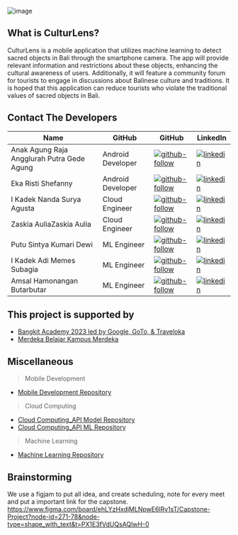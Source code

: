 ![image](https://github.com/user-attachments/assets/bc8dc1e5-4595-401b-9a90-d3dffa2252e6)

## What is CulturLens?
CulturLens is a mobile application that utilizes machine learning to detect sacred objects in Bali through the smartphone camera. The app will provide relevant information and restrictions about these objects, enhancing the cultural awareness of users. Additionally, it will feature a community forum for tourists to engage in discussions about Balinese culture and traditions. It is hoped that this application can reduce tourists who violate the traditional values ​​of sacred objects in Bali.

## Contact The Developers
| Name | GitHub | GitHub | LinkedIn |
| ------ | ------ | ------ | ------ |
| Anak Agung Raja Angglurah Putra Gede Agung | Android Developer | [![github-follow][github-shield]][github-gr] | [![linkedin][linkedin-shield]][linkedin-gr] |
| Eka Risti Shefanny | Android Developer | [![github-follow][github-shield]][github-fanny] | [![linkedin][linkedin-shield]][linkedin-fanny] |
| I Kadek Nanda Surya Agusta | Cloud Engineer | [![github-follow][github-shield]][github-nanda] | [![linkedin][linkedin-shield]][linkedin-nanda] |
| Zaskia AuliaZaskia Aulia | Cloud Engineer | [![github-follow][github-shield]][github-kia] | [![linkedin][linkedin-shield]][linkedin-kia] |
| Putu Sintya Kumari Dewi | ML Engineer | [![github-follow][github-shield]][github-sintya] | [![linkedin][linkedin-shield]][linkedin-sintya] |
| I Kadek Adi Memes Subagia | ML Engineer | [![github-follow][github-shield]][github-memes] | [![linkedin][linkedin-shield]][linkedin-memes] |
| Amsal Hamonangan Butarbutar | ML Engineer | [![github-follow][github-shield]][github-amsal] | [![linkedin][linkedin-shield]][linkedin-amsal] |

## This project is supported by
- [Bangkit Academy 2023 led by Google, GoTo, & Traveloka](https://kampusmerdeka.kemdikbud.go.id/) 
- [Merdeka Belajar Kampus Merdeka ](https://kampusmerdeka.kemdikbud.go.id/) 

## Miscellaneous
> Mobile Development <br>
- [Mobile Development Repository][github-CulturLens-md]
> Cloud Computing <br>
- [Cloud Computing_API Model Repository][github-CulturLens-cc-API-Model]
- [Cloud Computing_API ML Repository][github-CulturLens-ml-cc-API-ML]
> Machine Learning <br>
- [Machine Learning Repository][github-CulturLens-ml]

## Brainstorming
We use a figjam to put all idea, and create scheduling, note for every meet and put a important link for the capstone.
https://www.figma.com/board/ehLYzHxdjMLNpwE6lRy1sT/Capstone-Project?node-id=271-78&node-type=shape_with_text&t=PX1E3fVdUQsAQlwH-0


[//]: # (LINKS)

[github-CulturLens-md]: https://github.com/CulturLens/culturlens-android
[github-CulturLens-cc-API-Model]:https://github.com/CulturLens/API-Fitur
[github-CulturLens-ml-cc-API-ML]:https://github.com/CulturLens/API-ML
[github-CulturLens-ml]:https://github.com/CulturLens/Machine_Learning

[github-shield]: https://img.shields.io/badge/github-0077B5?style=for-the-badge&logo=github&logoColor=white

[github-gr]: https://github.com/gggungraja
[github-fanny]: https://github.com/ershefanny
[github-nanda]: https://github.com/Nandasurya022
[github-kia]: https://github.com/zaskiaAulia21
[github-sintya]: https://github.com/putusintyakdewi
[github-memes]: https://github.com/adimemes
[github-amsal]: https://github.com/Xenzirooo

[github-follow-gr]: https://img.shields.io/github/followers/gggungraja?style=for-the-badge
[github-follow-fanny]: https://img.shields.io/github/followers/ershefanny?style=social&
[github-follow-nanda]: https://img.shields.io/github/followers/Nandasurya022?style=social&
[github-follow-kia]: https://img.shields.io/github/followers/zaskiaAulia21?style=social&
[github-follow-sintya]: https://img.shields.io/github/followers/putusintyakdewi?style=social&
[github-follow-memes]: https://img.shields.io/github/followers/adimemes?style=social&
[github-follow-amsal]: https://img.shields.io/github/followers/Xenzirooo?style=social&

[linkedin-shield]: https://img.shields.io/badge/LinkedIn-0077B5?style=for-the-badge&logo=linkedin&logoColor=white

[linkedin-gr]: https://www.linkedin.com/in/rajaanggurah/
[linkedin-fanny]: https://www.linkedin.com/in/eka-risti-shefanny-ab90201b8
[linkedin-nanda]: http://linkedin.com/in/nanda-surya
[linkedin-kia]: https://www.linkedin.com/in/zaskia-aulia-41b971263
[linkedin-sintya]: https://www.linkedin.com/in/putu-sintya-kumari-dewi-4aa7a7265
[linkedin-memes]: https://www.linkedin.com/in/adimemes/
[linkedin-amsal]: https://www.linkedin.com/in/amsal-hamonangan-butarbutar/


